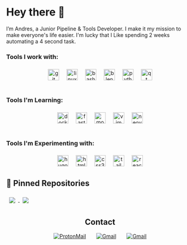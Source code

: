 
<h1 align="left">Hey there 👋</h1>

<p align="left">I’m Andres, a Junior Pipeline & Tools Developer. I make it my mission to make everyone's life easier. I'm lucky that I Like spending 2 weeks automating a 4 second task.</p>


<h3 align="left"> Tools I work with:</h3>

###

<div align="center">
  <img src="https://img.shields.io/badge/Git-F05032?logo=git&logoColor=white&style=for-the-badge" height="30" alt="git logo"  />
  <img width="12" />
  <img src="https://img.shields.io/badge/Linux-FCC624?logo=linux&logoColor=black&style=for-the-badge" height="30" alt="linux logo"  />
  <img width="12" />
  <img src="https://img.shields.io/badge/GNU Bash-4EAA25?logo=gnubash&logoColor=white&style=for-the-badge" height="30" alt="bash logo"  />
  <img width="12" />
  <img src="https://img.shields.io/badge/Blender-F5792A?logo=blender&logoColor=black&style=for-the-badge" height="30" alt="blender logo"  />
  <img width="12" />
  <img src="https://img.shields.io/badge/Python-3776AB?logo=python&logoColor=white&style=for-the-badge" height="30" alt="python logo"  />
  <img width="12" />
  <img src="https://img.shields.io/badge/Qt-41CD52?logo=qt&logoColor=black&style=for-the-badge" height="30" alt="qt logo"  />
</div>

<br>

###

<h3 align="left">Tools I'm Learning:</h3>

###

<div align="center">
  <img src="https://img.shields.io/badge/Docker-2496ED?logo=docker&logoColor=white&style=for-the-badge" height="30" alt="docker logo"  />
  <img width="12" />
  <img src="https://img.shields.io/badge/FastAPI-009688?logo=fastapi&logoColor=white&style=for-the-badge" height="30" alt="fastapi logo"  />
  <img width="12" />
  <img src="https://img.shields.io/badge/MongoDB-47A248?logo=mongodb&logoColor=white&style=for-the-badge" height="30" alt="mongodb logo"  />
  <img width="12" />
  <img src="https://img.shields.io/badge/Vim-019733?logo=vim&logoColor=white&style=for-the-badge" height="30" alt="vim logo"  />
  <img width="12" />
  <img src="https://img.shields.io/badge/Neovim-57A143?logo=neovim&logoColor=black&style=for-the-badge" height="30" alt="neovim logo"  />
</div>

<br>

###

<h3 align="left">Tools I'm Experimenting with:</h3>

###

<div align="center">
  <img src="https://img.shields.io/badge/Hugo-FF4088?logo=hugo&logoColor=black&style=for-the-badge" height="30" alt="hugo logo"  />
  <img width="12" />
  <img src="https://img.shields.io/badge/HTML5-E34F26?logo=html5&logoColor=white&style=for-the-badge" height="30" alt="html5 logo"  />
  <img width="12" />
  <img src="https://img.shields.io/badge/CSS3-1572B6?logo=css3&logoColor=white&style=for-the-badge" height="30" alt="css3 logo"  />
  <img width="12" />
  <img src="https://img.shields.io/badge/Tailwind-06B6D4?logo=tailwindcss&logoColor=black&style=for-the-badge" height="30" alt="tailwindcss logo"  />
  <img width="12" />
  <img src="https://img.shields.io/badge/React-61DAFB?logo=react&logoColor=black&style=for-the-badge" height="30" alt="react logo"  />
</div>



## 📌 Pinned Repositories

<a href="https://github.com/amenrio/tfg">
  <img align="center" style="margin:0.5rem" src="https://github-readme-stats.vercel.app/api/pin/?username=amenrio&repo=tfg&title_color=ffffff&text_color=c9cacc&icon_color=4AB197&bg_color=1A2B34" />
</a> <a href="https://github.com/amenrio/amenrio.github.io">
  <img align="center" style="margin:0.5rem" src="https://github-readme-stats.vercel.app/api/pin/?username=amenrio&repo=amenrio.github.io&title_color=ffffff&text_color=c9cacc&icon_color=4AB197&bg_color=1A2B34" />
</a>


<h2 align="center">Contact</h2>
<div align="center">

  <a href="mailto:amenrio@proton.me" rel="amenrio@proton.me">![ProtonMail](https://img.shields.io/badge/ProtonMail-8B89CC?style=for-the-badge&logo=protonmail&logoColor=white)</a>&emsp;&emsp;<a href="mailto:amenrio@gmail.com" rel="amenrio@gmail.com">![Gmail](https://img.shields.io/badge/Gmail-D14836?style=for-the-badge&logo=gmail&logoColor=white)</a>&emsp;&emsp;<a href="https://linkedin.com/in/andresmendezdelrio" rel="amenrio@gmail.com">![Gmail](https://img.shields.io/badge/LinkedIn-0077B5?style=for-the-badge&logo=linkedin&logoColor=white)</a>

</div>
